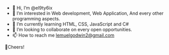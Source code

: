 - 👋 Hi, I’m @el9ty6ix
- 👀 I’m interested in Web development, Web Application, And every other programming aspects.
- 🌱 I’m currently learning HTML, CSS, JavaScript and   C# 
- 💞️ I’m looking to collaborate on every open opportunities.
- 📫 How to reach me lemuelgodwin2@gmail.com 

🍻Cheers!

<!---
el9ty6ix/el9ty6ix is a ✨ special ✨ repository because its `README.md` (this file) appears on your GitHub profile.
You can click the Preview link to take a look at your changes.
--->
